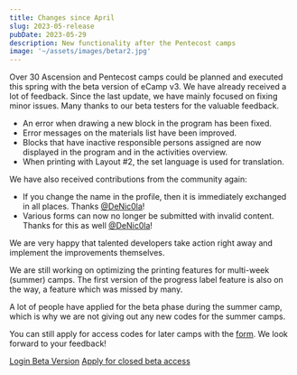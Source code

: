 ```yaml
---
title: Changes since April
slug: 2023-05-release
pubDate: 2023-05-29
description: New functionality after the Pentecost camps
image: '~/assets/images/betar2.jpg'
---
```


Over 30 Ascension and Pentecost camps could be planned and executed this spring with the beta version of eCamp v3. We have already received a lot of feedback.
Since the last update, we have mainly focused on fixing minor issues.
Many thanks to our beta testers for the valuable feedback.

- An error when drawing a new block in the program has been fixed.
- Error messages on the materials list have been improved.
- Blocks that have inactive responsible persons assigned are now displayed in the program and in the activities overview.
- When printing with Layout #2, the set language is used for translation.

We have also received contributions from the community again:
- If you change the name in the profile, then it is immediately exchanged in all places. Thanks [@DeNic0la](https://github.com/DeNic0la)!
- Various forms can now no longer be submitted with invalid content. Thanks for this as well [@DeNic0la](https://github.com/DeNic0la)!

We are very happy that talented developers take action right away and implement the
improvements themselves.

We are still working on optimizing the printing features for multi-week (summer) camps.
The first version of the progress label feature is also on the way, a feature which was missed
by many.

A lot of people have applied for the beta phase during the summer camp, which is why we are not giving out any new codes for the summer camps.

You can still apply for access codes for later camps with the [form](https://forms.office.com/e/TRKsfnazf5). We look forward to your feedback!

<a class="btn secondary mr-4 mb-4" href="https://app.ecamp3.ch" target="_blank">Login Beta Version</a>
<a class="btn secondary mr-4 mb-4" href="https://forms.office.com/e/TRKsfnazf5" target="_blank">Apply for closed beta access</a>